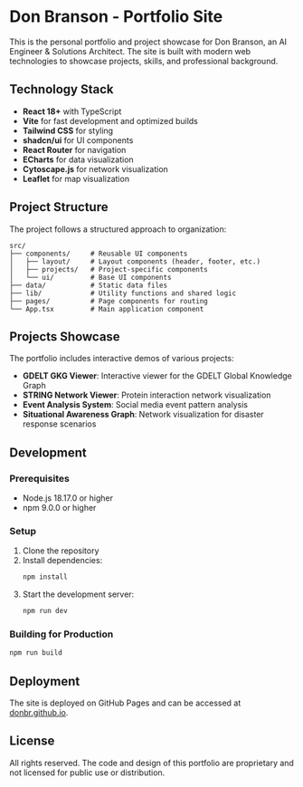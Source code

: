 # Don Branson - Portfolio Site

This is the personal portfolio and project showcase for Don Branson, an AI Engineer & Solutions Architect. The site is built with modern web technologies to showcase projects, skills, and professional background.

## Technology Stack

- **React 18+** with TypeScript
- **Vite** for fast development and optimized builds
- **Tailwind CSS** for styling
- **shadcn/ui** for UI components
- **React Router** for navigation
- **ECharts** for data visualization
- **Cytoscape.js** for network visualization
- **Leaflet** for map visualization

## Project Structure

The project follows a structured approach to organization:

```
src/
├── components/     # Reusable UI components
│   ├── layout/     # Layout components (header, footer, etc.)
│   ├── projects/   # Project-specific components
│   └── ui/         # Base UI components
├── data/           # Static data files
├── lib/            # Utility functions and shared logic
├── pages/          # Page components for routing
└── App.tsx         # Main application component
```

## Projects Showcase

The portfolio includes interactive demos of various projects:

- **GDELT GKG Viewer**: Interactive viewer for the GDELT Global Knowledge Graph
- **STRING Network Viewer**: Protein interaction network visualization
- **Event Analysis System**: Social media event pattern analysis
- **Situational Awareness Graph**: Network visualization for disaster response scenarios

## Development

### Prerequisites

- Node.js 18.17.0 or higher
- npm 9.0.0 or higher

### Setup

1. Clone the repository
2. Install dependencies:
   ```bash
   npm install
   ```
3. Start the development server:
   ```bash
   npm run dev
   ```

### Building for Production

```bash
npm run build
```

## Deployment

The site is deployed on GitHub Pages and can be accessed at [donbr.github.io](https://donbr.github.io).

## License

All rights reserved. The code and design of this portfolio are proprietary and not licensed for public use or distribution.

